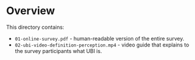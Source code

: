 # Overview

This directory contains:
- `01-online-survey.pdf` - human-readable version of the entire survey.
- `02-ubi-video-definition-perception.mp4` - video guide that explains to the survey participants what UBI is.